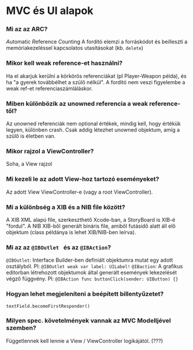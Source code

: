 #  MVC és UI alapok

### Mi az az ARC?
*A*utomatic *R*eference *C*ounting
A fordító elemzi a forráskódot és beilleszti a memóriakezeléssel kapcsolatos utasításokat (kb. `delete`)

### Mikor kell weak reference-et használni?
Ha el akarjuk kerülni a körkörös referenciákat (pl Player-Weapon példa), és ha "a gyerek továbbélhet a szülő nélkül".
A fordító nem veszi figyelembe a weak ref-et referenciaszámláláskor.

### Miben különbözik az unowned referencia a weak reference-től?
Az unowned referenciák nem optional értékek, mindig kell, hogy értékük legyen, különben crash.
Csak addig létezhet unowned objektum, amíg a szülő is életben van.

### Mikor rajzol a ViewController?
Soha, a View rajzol

### Mi kezeli le az adott View-hoz tartozó eseményeket?
Az adott View ViewController-e (vagy a root ViewController).

### Mi a különbség a XIB és a NIB file között?
A XIB XML alapú file, szerkeszthető Xcode-ban, a StoryBoard is XIB-é "fordul".
A NIB XIB-ből generált bináris file, amiből futásidő alatt áll elő objektum (class példánya is lehet XIB/NIB-ben leírva).

### Mi az az `@IBOutlet ` és az `@IBAction`?
`@IBOutlet`: Interface Builder-ben definiált objektumra mutat egy adott osztályból.
Pl: `@IBOutlet weak var label: UILabel!`
`@IBaction`: A grafikus editorban létrehozott objektumok által generált események lekezelését végző függvény.
Pl: `@IBAction func buttonClick(sender: UIButton) {}`

### Hogyan lehet megjeleníteni a beépített billentyűzetet?
`textField.becomeFirstResponder()`

### Milyen spec. követelmények vannak az MVC Modelljével szemben?
Függetlennek kell lennie a View / ViewController logikájától.
(???)
